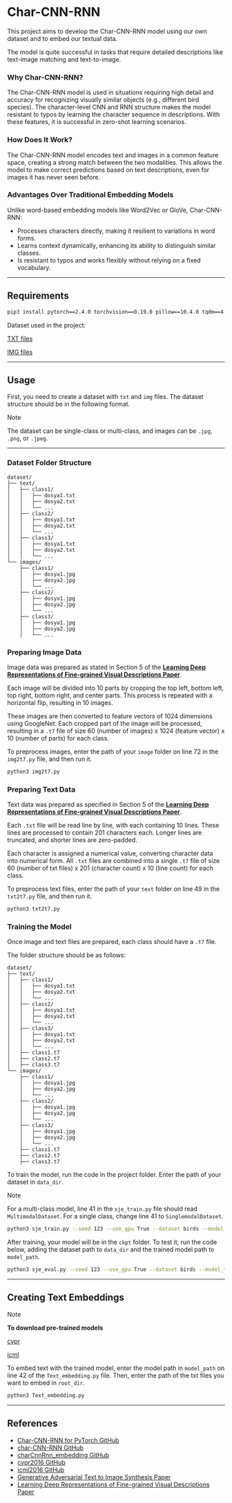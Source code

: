 
# **Char-CNN-RNN**

This project aims to develop the Char-CNN-RNN model using our own dataset and to embed our textual data.

The model is quite successful in tasks that require detailed descriptions like text-image matching and text-to-image.

### Why Char-CNN-RNN?
The Char-CNN-RNN model is used in situations requiring high detail and accuracy for recognizing visually similar objects (e.g., different bird species). The character-level CNN and RNN structure makes the model resistant to typos by learning the character sequence in descriptions. With these features, it is successful in zero-shot learning scenarios.

### How Does It Work?
The Char-CNN-RNN model encodes text and images in a common feature space, creating a strong match between the two modalities. This allows the model to make correct predictions based on text descriptions, even for images it has never seen before.

### Advantages Over Traditional Embedding Models
Unlike word-based embedding models like Word2Vec or GloVe, Char-CNN-RNN:
- Processes characters directly, making it resilient to variations in word forms.
- Learns context dynamically, enhancing its ability to distinguish similar classes.
- Is resistant to typos and works flexibly without relying on a fixed vocabulary.

---

## **Requirements**

```bash
pip3 install pytorch==2.4.0 torchvision==0.19.0 pillow==10.4.0 tqdm==4.66.5 
```

Dataset used in the project:

[TXT files](https://drive.google.com/file/d/0B0ywwgffWnLLZW9uVHNjb2JmNlE/view?resourcekey=0-8y2UVmBHAlG26HafWYNoFQ)

[IMG files](https://data.caltech.edu/records/65de6-vp158)

---

## **Usage**

First, you need to create a dataset with `txt` and `img` files. The dataset structure should be in the following format. 

> [!NOTE]
> The dataset can be single-class or multi-class, and images can be `.jpg`, `.png`, or `.jpeg`.
> 

---

### **Dataset Folder Structure**

```
dataset/
├── text/
│   ├── class1/
│   │   ├── dosya1.txt
│   │   ├── dosya2.txt
│   │   └── ...
│   ├── class2/
│   │   ├── dosya1.txt
│   │   ├── dosya2.txt
│   │   └── ...
│   ├── class3/
│   │   ├── dosya1.txt
│   │   ├── dosya2.txt
│   │   └── ...
└── images/
    ├── class1/
    │   ├── dosya1.jpg
    │   ├── dosya2.jpg
    │   └── ...
    ├── class2/
    │   ├── dosya1.jpg
    │   ├── dosya2.jpg
    │   └── ...
    ├── class3/
    │   ├── dosya1.jpg
    │   ├── dosya2.jpg
    │   └── ...
```

### **Preparing Image Data**

Image data was prepared as stated in Section 5 of the **[Learning Deep Representations of Fine-grained Visual Descriptions Paper](https://arxiv.org/pdf/1605.05395)**.

Each image will be divided into 10 parts by cropping the top left, bottom left, top right, bottom right, and center parts. This process is repeated with a horizontal flip, resulting in 10 images.

These images are then converted to feature vectors of 1024 dimensions using GoogleNet. Each cropped part of the image will be processed, resulting in a `.t7` file of size 60 (number of images) x 1024 (feature vector) x 10 (number of parts) for each class.

To preprocess images, enter the path of your `image` folder on line 72 in the `img2t7.py` file, and then run it.

```bash
python3 img2t7.py
```

### **Preparing Text Data**

Text data was prepared as specified in Section 5 of the **[Learning Deep Representations of Fine-grained Visual Descriptions Paper](https://arxiv.org/pdf/1605.05395)**.

Each `.txt` file will be read line by line, with each containing 10 lines. These lines are processed to contain 201 characters each. Longer lines are truncated, and shorter lines are zero-padded.

Each character is assigned a numerical value, converting character data into numerical form. All `.txt` files are combined into a single `.t7` file of size 60 (number of txt files) x 201 (character count) x 10 (line count) for each class.

To preprocess text files, enter the path of your `text` folder on line 49 in the `txt2t7.py` file, and then run it.

```bash
python3 txt2t7.py
```

### **Training the Model**

Once image and text files are prepared, each class should have a `.t7` file.

The folder structure should be as follows:

```
dataset/
├── text/
│   ├── class1/
│   │   ├── dosya1.txt
│   │   ├── dosya2.txt
│   │   └── ...
│   ├── class2/
│   │   ├── dosya1.txt
│   │   ├── dosya2.txt
│   │   └── ...
│   ├── class3/
│   │   ├── dosya1.txt
│   │   ├── dosya2.txt
│   │   └── ...
│   ├── class1.t7
│   ├── class2.t7
│   ├── class3.t7
└── images/
    ├── class1/
    │   ├── dosya1.jpg
    │   ├── dosya2.jpg
    │   └── ...
    ├── class2/
    │   ├── dosya1.jpg
    │   ├── dosya2.jpg
    │   └── ...
    ├── class3/
    │   ├── dosya1.jpg
    │   ├── dosya2.jpg
    │   └── ...
    ├── class1.t7
    ├── class2.t7
    ├── class3.t7
```

To train the model, run the code in the project folder. Enter the path of your dataset in `data_dir`.

> [!NOTE]
>
> For a multi-class model, line 41 in the `sje_train.py` file should read `MultimodalDataset`. For a single class, change line 41 to `SinglemodalDataset`.
> 

```bash
python3 sje_train.py --seed 123 --use_gpu True --dataset birds --model_type cvpr --data_dir "file path" --train_split trainval --learning_rate 0.0007 --symmetric True --epochs 200 --checkpoint_dir ckpt --save_file sje_cub_c10_hybrid
```

After training, your model will be in the `ckpt` folder. To test it, run the code below, adding the dataset path to `data_dir` and the trained model path to `model_path`.

```bash
python3 sje_eval.py --seed 123 --use_gpu True --dataset birds --model_type cvpr --data_dir "file path" --eval_split test --num_txts_eval 0 --print_class_stats True --batch_size 40 --model_path "file path"
```

---

## **Creating Text Embeddings**

> [!NOTE]
> 
> **To download pre-trained models**
> 
> [cvpr](https://github.com/reedscot/cvpr2016)
> 
> [icml](https://github.com/reedscot/icml2016)

To embed text with the trained model, enter the model path in `model_path` on line 42 of the `Text_embedding.py` file. Then, enter the path of the txt files you want to embed in `root_dir`.

```bash
python3 Text_embedding.py
```

***

## **References**

- [Char-CNN-RNN for PyTorch GitHub](https://github.com/martinduartemore/char_cnn_rnn_pytorch/tree/master)
- [char-CNN-RNN GitHub](https://github.com/1o0ko/char-CNN-RNN)
- [charCnnRnn_embedding GitHub](https://github.com/ramidzamzam/charCnnRnn_embedding/tree/main)
- [cvpr2016 GitHub](https://github.com/reedscot/cvpr2016)
- [icml2016 GitHub](https://github.com/reedscot/icml2016)
- [Generative Adversarial Text to Image Synthesis Paper](https://arxiv.org/abs/1605.05396)
- [Learning Deep Representations of Fine-grained Visual Descriptions Paper](https://arxiv.org/pdf/1605.05395)
